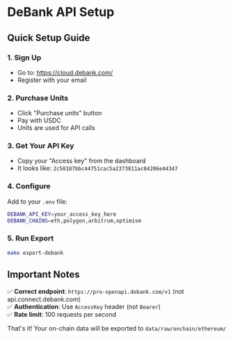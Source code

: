 # DeBank API Setup

## Quick Setup Guide

### 1. Sign Up
- Go to: https://cloud.debank.com/
- Register with your email

### 2. Purchase Units
- Click "Purchase units" button
- Pay with USDC
- Units are used for API calls

### 3. Get Your API Key
- Copy your "Access key" from the dashboard
- It looks like: `2c58187bbc44751cac5a2373811ac84206e44347`

### 4. Configure
Add to your `.env` file:
```bash
DEBANK_API_KEY=your_access_key_here
DEBANK_CHAINS=eth,polygon,arbitrum,optimism
```

### 5. Run Export
```bash
make export-debank
```

## Important Notes

✅ **Correct endpoint**: `https://pro-openapi.debank.com/v1` (not api.connect.debank.com)  
✅ **Authentication**: Use `AccessKey` header (not `Bearer`)  
✅ **Rate limit**: 100 requests per second  

That's it! Your on-chain data will be exported to `data/raw/onchain/ethereum/`

